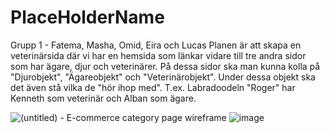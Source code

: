 # PlaceHolderName
Grupp 1 - Fatema, Masha, Omid, Eira och Lucas
Planen är att skapa en veterinärsida där vi har en hemsida som länkar vidare till tre andra sidor som har ägare, djur och veterinärer. På dessa sidor ska man kunna kolla på "Djurobjekt", "Ägareobjekt" och "Veterinärobjekt". Under dessa objekt ska det även stå vilka de "hör ihop med". T.ex. Labradoodeln "Roger" har Kenneth som veterinär och Alban som ägare. 




![(untitled) - E-commerce category page wireframe](https://user-images.githubusercontent.com/31371140/221822004-951fede7-0b73-4b76-afea-4acfcd4aa795.png)
![image](https://user-images.githubusercontent.com/31371140/221824793-3393ad0d-ef03-4a43-9807-eb3fc4d2ea31.png)
